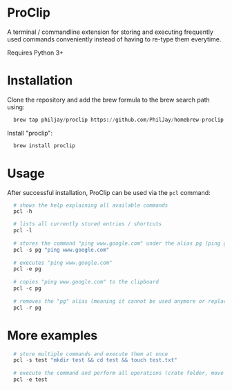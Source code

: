 # ProClip
A terminal / commandline extension for storing and executing frequently used commands conveniently instead of having to re-type them everytime.

Requires Python 3+

# Installation
Clone the repository and add the brew formula to the brew search path using:
```python
  brew tap philjay/proclip https://github.com/PhilJay/homebrew-proclip.git
```

Install "proclip":
```python
  brew install proclip
```


# Usage

After successful installation, ProClip can be used via the `pcl` command:
```python
  # shows the help explaining all available commands
  pcl -h

  # lists all currently stored entries / shortcuts
  pcl -l 
  
  # stores the command "ping www.google.com" under the alias pg (ping google)
  pcl -s pg "ping www.google.com"
  
  # executes "ping www.google.com"
  pcl -e pg
  
  # copies "ping www.google.com" to the clipboard
  pcl -c pg
  
  # removes the "pg" alias (meaning it cannot be used anymore or replaced by a new command)
  pcl -r pg
```

# More examples

```python
  # store multiple commands and execute them at once
  pcl -s test "mkdir test && cd test && touch test.txt"
  
  # execute the command and perform all operations (crate folder, move to it, create file)
  pcl -e test
```
